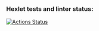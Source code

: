 ### Hexlet tests and linter status:
[![Actions Status](https://github.com/Insepov/frontend-project-lvl1/workflows/hexlet-check/badge.svg)](https://github.com/Insepov/frontend-project-lvl1/actions)